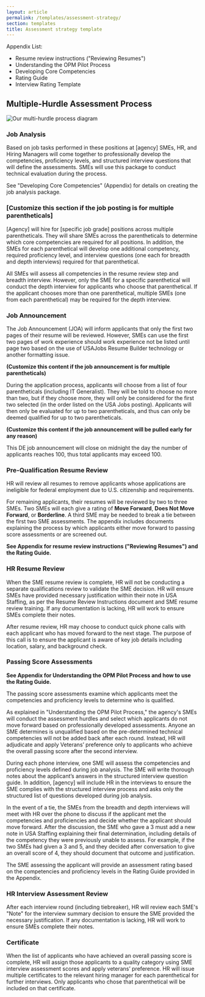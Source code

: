 ```yaml
---
layout: article
permalink: /templates/assessment-strategy/
section: templates
title: Assessment strategy template
---
```


Appendix List:

- Resume review instructions ("Reviewing Resumes")
- Understanding the OPM Pilot Process
- Developing Core Competencies
- Rating Guide
- Interview Rating Template

## Multiple-Hurdle Assessment Process

<img src="{{site.baseurl}}/assets/img/multi-hurdle-process-v3.4.png" alt="Our multi-hurdle process diagram">

### Job Analysis

Based on job tasks performed in these positions at [agency] SMEs, HR, and Hiring Managers will come together to professionally develop the competencies, proficiency levels, and structured interview questions that will define the assessments. SMEs will use this package to conduct technical evaluation during the process.

See "Developing Core Competencies" (Appendix) for details on creating the job analysis package.

### [Customize this section if the job posting is for multiple parentheticals]

[Agency] will hire for [specific job grade] positions across multiple parentheticals. They will share SMEs across the parentheticals to determine which core competencies are required for all positions. In addition, the SMEs for each parenthetical will develop one additional competency, required proficiency level, and interview questions (one each for breadth and depth interviews) required for that parenthetical.

All SMEs will assess all competencies in the resume review step and breadth interview. However, only the SME for a specific parenthetical will conduct the depth interview for applicants who choose that parenthetical. If the applicant chooses more than one parenthetical, multiple SMEs (one from each parenthetical) may be required for the depth interview.

### Job Announcement

The Job Announcement (JOA) will inform applicants that only the first two pages of their resume will be reviewed. However, SMEs can use the first two pages of work experience should work experience not be listed until page two based on the use of USAJobs Resume Builder technology or another formatting issue.

**(Customize this content if the job announcement is for multiple parentheticals)**

During the application process, applicants will choose from a list of four parentheticals (including IT Generalist). They will be told to choose no more than two, but if they choose more, they will only be considered for the first two selected (in the order listed on the USA Jobs posting). Applicants will then only be evaluated for up to two parentheticals, and thus can only be deemed qualified for up to two parentheticals.

**(Customize this content if the job announcement will be pulled early for any reason)**

This DE job announcement will close on midnight the day the number of applicants reaches 100, thus total applicants may exceed 100.

### Pre-Qualification Resume Review

HR will review all resumes to remove applicants whose applications are ineligible for federal employment due to U.S. citizenship and requirements.

For remaining applicants, their resumes will be reviewed by two to three SMEs. Two SMEs will each give a rating of **Move Forward**, **Does Not Move Forward**, or **Borderline**. A third SME may be needed to break a tie between the first two SME assessments. The appendix includes documents explaining the process by which applicants either move forward to passing score assessments or are screened out.

**See Appendix for resume review instructions ("Reviewing Resumes") and the Rating Guide.**

### HR Resume Review

When the SME resume review is complete, HR will not be conducting a separate qualifications review to validate the SME decision. HR will ensure SMEs have provided necessary justification within their note in USA Staffing, as per the Resume Review Instructions document and SME resume review training.  If any documentation is lacking, HR will work to ensure SMEs complete their notes.

After resume review, HR may choose to conduct quick phone calls with each applicant who has moved forward to the next stage. The purpose of this call is to ensure the applicant is aware of key job details including location, salary, and background check.

### Passing Score Assessments

**See Appendix for Understanding the OPM Pilot Process and how to use the Rating Guide.**

The passing score assessments examine which applicants meet the competencies and proficiency levels to determine who is qualified.

As explained in "Understanding the OPM Pilot Process," the agency's SMEs will conduct the assessment hurdles and select which applicants do not move forward based on professionally developed assessments. Anyone an SME determines is unqualified based on the pre-determined technical competencies will not be added back after each round. Instead, HR will adjudicate and apply Veterans’ preference only to applicants who achieve the overall passing score after the second interview.

During each phone interview, one SME will assess the competencies and proficiency levels defined during job analysis. The SME will write thorough notes about the applicant’s answers in the structured interview question guide. In addition, [agency] will include HR in the interviews to ensure the SME complies with the structured interview process and asks only the structured list of questions developed during job analysis.

In the event of a tie, the SMEs from the breadth and depth interviews will meet with HR over the phone to discuss if the applicant met the competencies and proficiencies and decide whether the applicant should move forward. After the discussion, the SME who gave a 3 must add a new note in USA Staffing explaining their final determination, including details of the competency they were previously unable to assess. For example, if the two SMEs had given a 3 and 5, and they decided after conversation to give an overall score of 4, they should document that outcome and justification.

The SME assessing the applicant will provide an assessment rating based on the competencies and proficiency levels in the Rating Guide provided in the Appendix.

### HR Interview Assessment Review

After each interview round (including tiebreaker), HR will review each SME's "Note" for the interview summary decision to ensure the SME provided the necessary justification.  If any documentation is lacking, HR will work to ensure SMEs complete their notes.

### Certificate

When the list of applicants who have achieved an overall passing score is complete, HR will assign those applicants to a quality category using SME interview assessment scores and apply veterans’ preference. HR will issue multiple certificates to the relevant hiring manager for each parenthetical for further interviews. Only applicants who chose that parenthetical will be included on that certificate.

